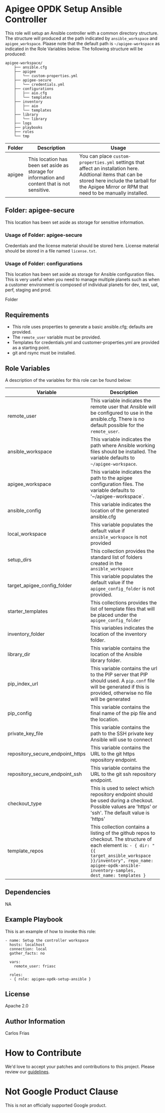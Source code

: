 Apigee OPDK Setup Ansible Controller
=========

This role will setup an Ansible controller with a common directory structure. The structure will
produced at the path indicated by `ansible_workspace` and `apigee_workspace`. Plaase note that
the default path is `~/apigee-workspace` as indicated in the Role Variables below. The following 
structure will be produced: 

    apigee-workspace/
        ├── ansible.cfg
        ├── apigee
        │   └── custom-properties.yml
        ├── apigee-secure
        │   └── credentials.yml
        ├── configurations
        │   ├── aio.cfg
        │   └── templates
        ├── inventory
        │   ├── aio
        │   └── templates
        ├── library
        │   └── library
        ├── logs
        ├── playbooks
        ├── roles
        └── tmp

| Folder | Description | Usage |
| --- | --- | --- |
| apigee | This location has been set aside as storage for information and content that is not sensitive. | You can place `custom-properties.yml` settings that affect an installation here. Addtional items that can be stored here include the tarball for the Apigee Mirror or RPM that need to be manually installed.|

 
##  Folder: apigee-secure

This location has been set aside as storage for sensitive information. 

### Usage of Folder: apigee-secure 
Credentials and the license material should be stored here. License material should be stored in a 
file named `license.txt`. 

### Usage of Folder: configurations

This location has been set aside as storage for Ansible configuration files. This is very useful when
you need to manage multiple planets such as when a customer environment is composed of individual 
planets for dev, test, uat, perf, staging and prod.

Folder 

Requirements
------------

* This role uses properties to generate a basic ansible.cfg; defaults are provided. 
* The `remote_user` variable must be provided.  
* Templates for credentials.yml and customer-properties.yml are provided as a starting point. 
* git and rsync must be installed.

Role Variables
--------------

A description of the variables for this role can be found below: 

| Variable | Description |
| --- | --- |
| remote_user | This variable indicates the remote user that Ansible will be configured to use in the ansible.cfg. There is no default possible for the `remote_user`.  | 
| ansible_workspace | This variable indicates the path where Ansible working files should be installed. The variable defaults to `~/apigee-workspace`. |
| apigee_workspace | This variable indicates the path to the apigee configuration files. The variable defaults to '~/apigee-workspace`. |
| ansible_config | This variable indicates the location of the generated ansible.cfg |
| local_workspace | This variable populates the default value if `ansible_workspace` is not provided |
| setup_dirs | This collection provides the standard list of folders created in the `ansible_workspace` |
| target_apigee_config_folder | This variable populates the default value if the `apigee_config_folder` is not provided. |
| starter_templates | This collections provides the list of template files that will be placed under the `apigee_config_folder` |
| inventory_folder | This variables indicates the location of the inventory folder. |
| library_dir | This variable contains the location of the Ansible library folder. |
| pip_index_url | This variable contains the url to the PIP server that PIP should used. A `pip.conf` file will be generated if this is provided, otherwise no file will be generated |
| pip_config | This variable contains the final name of the pip file and the location. |
| private_key_file | This variable contains the path to the SSH private key Ansible will use to connect |
| repository_secure_endpoint_https | This variable contains the URL to the git https repository endpoint. |
| repository_secure_endpoint_ssh | This variable contains the URL to the git ssh repository endpoint. |
| checkout_type | This is used to select which repository endpoint should be used during a checkout. Possible values are 'https' or 'ssh'. The default value is 'https' |
| template_repos | This collection contains a listing of the github repos to checkout. The structure of each element is: `- { dir: "{{ target_ansible_workspace }}/inventory", repo_name: apigee-opdk-ansible-inventory-samples, dest_name: templates }` |
 

Dependencies
------------

NA

Example Playbook
----------------

This is an example of how to invoke this role: 

    - name: Setup the controller workspace
      hosts: localhost
      connection: local
      gather_facts: no
    
      vars:
        remote_user: friasc
    
      roles:
      - { role: apigee-opdk-setup-ansible }

License
-------

Apache 2.0

Author Information
------------------

Carlos Frias

<!-- BEGIN Google How To Contribute -->
# How to Contribute

We'd love to accept your patches and contributions to this project. Please review our [guidelines](CONTRIBUTING.md).
<!-- END Google How To Contribute -->
<!-- BEGIN Google Required Disclaimer -->

# Not Google Product Clause

This is not an officially supported Google product.
<!-- END Google Required Disclaimer -->
